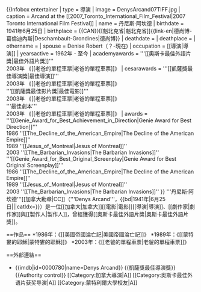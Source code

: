 {{Infobox entertainer
| type          = 導演
| image       = DenysArcand07TIFF.jpg
| caption     = Arcand at the [[2007_Toronto_International_Film_Festival|2007 Toronto International Film Festival]]
| name        = 丹尼斯·阿坎德
| birthdate   = 1941年6月25日
| birthplace  = {{CAN}}[[魁北克省|魁北克省]]{{link-en|德尚博-葛倫迪內斯|Deschambault-Grondines|德尚博}}
| deathdate   = 
| deathplace  = 
| othername   = 
| spouse      = Denise Robert（？-現在)
| occupation  = [[導演|導演]]
| yearsactive = 1962年 - 至今
| academyawards = '''[[奧斯卡最佳外語片獎|最佳外語片獎]]'''<br>2003年 《[[老爸的單程車票|老爸的單程車票]]》
| cesarawards = '''[[凱薩獎最佳導演獎|最佳導演]]'''<br>2003年 《[[老爸的單程車票|老爸的單程車票]]》 <br> '''[[凱薩獎最佳影片獎|最佳電影]]'''<br>2003年 《[[老爸的單程車票|老爸的單程車票]]》<br> '''最佳劇本'''<br>2003年 《[[老爸的單程車票|老爸的單程車票]]》
| awards = '''[[Genie_Award_for_Best_Achievement_in_Direction|Genie Award for Best Direction]]'''<br>1986 ''[[The_Decline_of_the_American_Empire|The Decline of the American Empire]]''<br>1989 ''[[Jesus_of_Montreal|Jesus of Montreal]]''<br>2003 ''[[The_Barbarian_Invasions|The Barbarian Invasions]]'' <br> '''[[Genie_Award_for_Best_Original_Screenplay|Genie Award for Best Original Screenplay]]'''<br>1986 ''[[The_Decline_of_the_American_Empire|The Decline of the American Empire]]''<br>1989 ''[[Jesus_of_Montreal|Jesus of Montreal]]''<br>2003 ''[[The_Barbarian_Invasions|The Barbarian Invasions]]''
}}
'''丹尼斯·阿坎德'''[[加拿大勳章|CC]]（'''Denys Arcand'''，{{bd|1941年|6月25日|||catIdx=}}）是一位[[加拿大|加拿大]][[電影|電影]][[導演|導演]]、[[劇作家|劇作家]]與[[製作人|製作人]]，曾經獲得[[奧斯卡最佳外語片獎|奧斯卡最佳外語片獎]]。

==作品==
*1986年：《[[美國帝國淪亡記|美國帝國淪亡記]]》
*1989年：《[[蒙特婁的耶穌|蒙特婁的耶穌]]》
*2003年：《[[老爸的單程車票|老爸的單程車票]]》

==外部連結==
* {{imdb|id=0000780|name=Denys Arcand}}
{{凱薩獎最佳導演獎}}
{{Authority control}}
[[Category:加拿大導演|A]]
[[Category:奥斯卡最佳外语片获奖导演|A]]
[[Category:蒙特利爾大學校友|A]]
